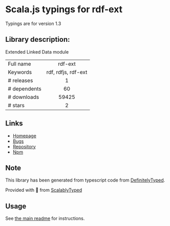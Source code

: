 
# Scala.js typings for rdf-ext

Typings are for version 1.3

## Library description:
Extended Linked Data module

|                    |                 |
| ------------------ | :-------------: |
| Full name          | rdf-ext |
| Keywords           | rdf, rdfjs, rdf-ext |
| # releases         | 1 |
| # dependents       | 60 |
| # downloads        | 59425 |
| # stars            | 2 |

## Links
- [Homepage](https://github.com/rdf-ext/rdf-ext)
- [Bugs](https://github.com/rdf-ext/rdf-ext/issues)
- [Repository](https://github.com/rdf-ext/rdf-ext)
- [Npm](https://www.npmjs.com/package/rdf-ext)
    


## Note
This library has been generated from typescript code from [DefinitelyTyped](https://definitelytyped.org).

Provided with :purple_heart: from [ScalablyTyped](https://github.com/oyvindberg/ScalablyTyped)

## Usage
See [the main readme](../../readme.md) for instructions.


